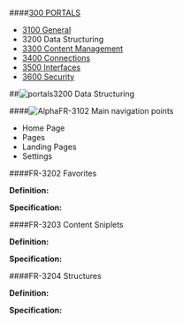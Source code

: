 ####[300 PORTALS](https://github.com/massiveart/sulu-docs/tree/master/system-requirements/300-portals "300 PORTALS")

* [3100 General](https://github.com/massiveart/sulu-docs/tree/master/system-requirements/300-portals/3100_general.md "3100 General")
* 3200 Data Structuring
* [3300 Content Management](https://github.com/massiveart/sulu-docs/tree/master/system-requirements/300-portals/3300_content-management.md "3300 Content Management")
* [3400 Connections](https://github.com/massiveart/sulu-docs/tree/master/system-requirements/300-portals/3400_connections.md "3400 Connections")
* [3500 Interfaces](https://github.com/massiveart/sulu-docs/tree/master/system-requirements/300-portals/3500_interfaces.md "3500 Interfaces")
* [3600 Security](https://github.com/massiveart/sulu-docs/tree/master/system-requirements/300-portals/3600_security.md "3600 Security")

##![portals](https://raw.github.com/massiveart/sulu-docs/master/system-requirements/images/portals.png)3200 Data Structuring

####![Alpha](https://raw.github.com/massiveart/sulu-docs/master/system-requirements/images/alpha.png)FR-3102 Main navigation points

* Home Page
* Pages
* Landing Pages
* Settings

####FR-3202 Favorites

**Definition:**

**Specification:**

####FR-3203 Content Sniplets

**Definition:**

**Specification:**

####FR-3204 Structures

**Definition:**

**Specification:**


